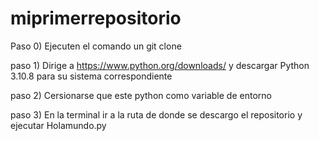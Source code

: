 # miprimerrepositorio
Paso 0) Ejecuten el comando un git clone

paso 1) Dirige a https://www.python.org/downloads/ y descargar Python 3.10.8 para su sistema correspondiente

paso 2) Cersionarse que este python como variable de entorno 

paso 3) En la terminal ir a la ruta de donde se descargo el repositorio y ejecutar Holamundo.py
